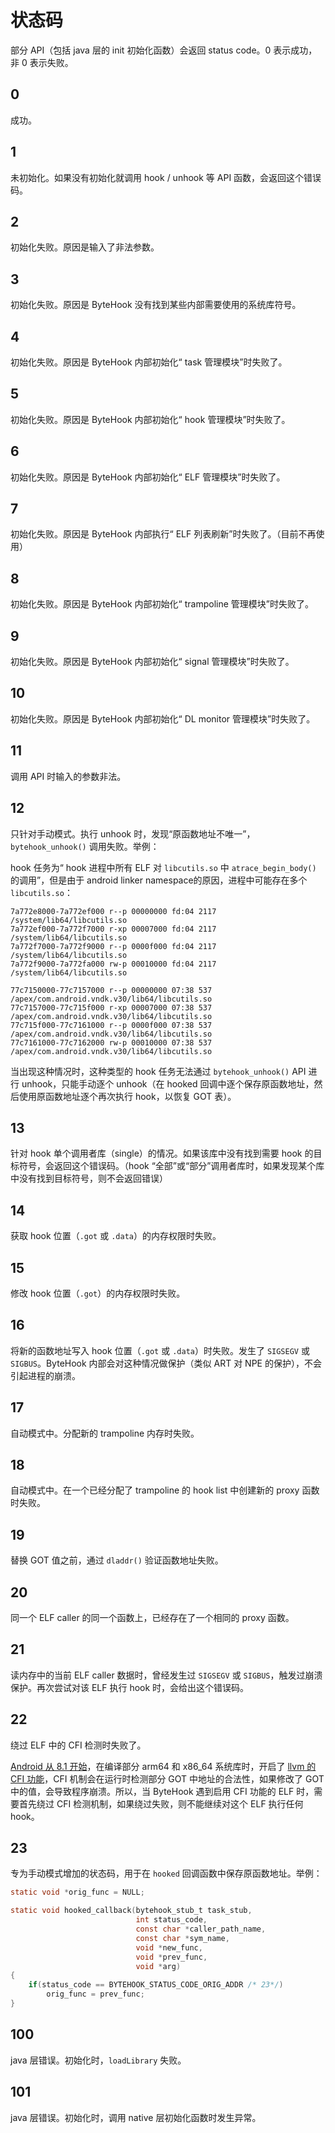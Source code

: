 # 状态码


部分 API（包括 java 层的 init 初始化函数）会返回 status code。0 表示成功，非 0 表示失败。

## 0

成功。

## 1

未初始化。如果没有初始化就调用 hook / unhook 等 API 函数，会返回这个错误码。

## 2

初始化失败。原因是输入了非法参数。

## 3

初始化失败。原因是 ByteHook 没有找到某些内部需要使用的系统库符号。

## 4

初始化失败。原因是 ByteHook 内部初始化“ task 管理模块”时失败了。

## 5

初始化失败。原因是 ByteHook 内部初始化“ hook 管理模块”时失败了。

## 6

初始化失败。原因是 ByteHook 内部初始化“ ELF 管理模块”时失败了。

## 7

初始化失败。原因是 ByteHook 内部执行“ ELF 列表刷新”时失败了。（目前不再使用）

## 8

初始化失败。原因是 ByteHook 内部初始化“ trampoline 管理模块”时失败了。

## 9

初始化失败。原因是 ByteHook 内部初始化“ signal 管理模块”时失败了。

## 10

初始化失败。原因是 ByteHook 内部初始化“ DL monitor 管理模块”时失败了。

## 11

调用 API 时输入的参数非法。

## 12

只针对手动模式。执行 unhook 时，发现“原函数地址不唯一”，`bytehook_unhook()` 调用失败。举例：

hook 任务为“ hook 进程中所有 ELF 对 `libcutils.so` 中 `atrace_begin_body()` 的调用”，但是由于 android linker namespace的原因，进程中可能存在多个 `libcutils.so`：

```shell title="/proc/self/maps"
7a772e8000-7a772ef000 r--p 00000000 fd:04 2117  /system/lib64/libcutils.so
7a772ef000-7a772f7000 r-xp 00007000 fd:04 2117  /system/lib64/libcutils.so
7a772f7000-7a772f9000 r--p 0000f000 fd:04 2117  /system/lib64/libcutils.so
7a772f9000-7a772fa000 rw-p 00010000 fd:04 2117  /system/lib64/libcutils.so

77c7150000-77c7157000 r--p 00000000 07:38 537   /apex/com.android.vndk.v30/lib64/libcutils.so
77c7157000-77c715f000 r-xp 00007000 07:38 537   /apex/com.android.vndk.v30/lib64/libcutils.so
77c715f000-77c7161000 r--p 0000f000 07:38 537   /apex/com.android.vndk.v30/lib64/libcutils.so
77c7161000-77c7162000 rw-p 00010000 07:38 537   /apex/com.android.vndk.v30/lib64/libcutils.so
```

当出现这种情况时，这种类型的 hook 任务无法通过 `bytehook_unhook()` API 进行 unhook，只能手动逐个 unhook（在 hooked 回调中逐个保存原函数地址，然后使用原函数地址逐个再次执行 hook，以恢复 GOT 表）。

## 13
针对 hook 单个调用者库（single）的情况。如果该库中没有找到需要 hook 的目标符号，会返回这个错误码。（hook “全部”或“部分”调用者库时，如果发现某个库中没有找到目标符号，则不会返回错误）

## 14

获取 hook 位置（`.got` 或 `.data`）的内存权限时失败。

## 15

修改 hook 位置（`.got`）的内存权限时失败。

## 16

将新的函数地址写入 hook 位置（`.got` 或 `.data`）时失败。发生了 `SIGSEGV` 或 `SIGBUS`。ByteHook 内部会对这种情况做保护（类似 ART 对 NPE 的保护），不会引起进程的崩溃。

## 17

自动模式中。分配新的 trampoline 内存时失败。

## 18

自动模式中。在一个已经分配了 trampoline 的 hook list 中创建新的 proxy 函数时失败。

## 19

替换 GOT 值之前，通过 `dladdr()` 验证函数地址失败。

## 20

同一个 ELF caller 的同一个函数上，已经存在了一个相同的 proxy 函数。

## 21

读内存中的当前 ELF caller 数据时，曾经发生过 `SIGSEGV` 或 `SIGBUS`，触发过崩溃保护。再次尝试对该 ELF 执行 hook 时，会给出这个错误码。

## 22

绕过 ELF 中的 CFI 检测时失败了。

[Android 从 8.1 开始](https://source.android.com/devices/tech/debug/cfi)，在编译部分 arm64 和 x86_64 系统库时，开启了 [llvm 的 CFI 功能](https://clang.llvm.org/docs/ControlFlowIntegrity.html)，CFI 机制会在运行时检测部分 GOT 中地址的合法性，如果修改了 GOT 中的值，会导致程序崩溃。所以，当 ByteHook 遇到启用 CFI 功能的 ELF 时，需要首先绕过 CFI 检测机制，如果绕过失败，则不能继续对这个 ELF 执行任何 hook。

## 23

专为手动模式增加的状态码，用于在 `hooked` 回调函数中保存原函数地址。举例：

```C
static void *orig_func = NULL;

static void hooked_callback(bytehook_stub_t task_stub, 
                            int status_code,
                            const char *caller_path_name,
                            const char *sym_name,
                            void *new_func,
                            void *prev_func,
                            void *arg)
{
    if(status_code == BYTEHOOK_STATUS_CODE_ORIG_ADDR /* 23*/)
        orig_func = prev_func;
}
```

## 100

java 层错误。初始化时，`loadLibrary` 失败。

## 101

java 层错误。初始化时，调用 native 层初始化函数时发生异常。
